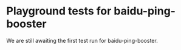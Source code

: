 # Playground tests for baidu-ping-booster
We are still awaiting the first test run for baidu-ping-booster.
